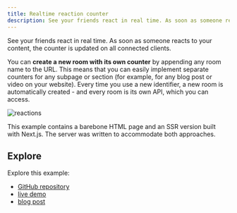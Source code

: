 ```yaml
---
title: Realtime reaction counter
description: See your friends react in real time. As soon as someone reacts to your content, the counter is updated on all connected clients
---
```


See your friends react in real time. As soon as someone reacts to your content, the counter is updated on all connected clients.

You can **create a new room with its own counter** by appending any room name to the URL. This means that you can easily implement separate counters for any subpage or section (for example, for any blog post or video on your website). Every time you use a new identifier, a new room is automatically created - and every room is its own API, which you can access.

![reactions](../../../../assets/reactions.gif)

This example contains a barebone HTML page and an SSR version built with Next.js. The server was written to accommodate both approaches.

## Explore

Explore this example:

- [GitHub repository](https://github.com/partykit/example-reactions)
- [live demo](https://example-reactions.jevakallio.partykit.dev/)
- [blog post](https://blog.partykit.io/posts/partykit-at-viteconf)

